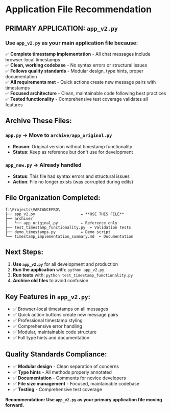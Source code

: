 # Application File Recommendation

## **PRIMARY APPLICATION: `app_v2.py`**

### Use `app_v2.py` as your main application file because:

✅ **Complete timestamp implementation** - All chat messages include browser-local timestamps  
✅ **Clean, working codebase** - No syntax errors or structural issues  
✅ **Follows quality standards** - Modular design, type hints, proper documentation  
✅ **All requirements met** - Quick actions create new message pairs with timestamps  
✅ **Focused architecture** - Clean, maintainable code following best practices  
✅ **Tested functionality** - Comprehensive test coverage validates all features  

## **Archive These Files:**

### `app.py` → Move to `archive/app_original.py`
- **Reason**: Original version without timestamp functionality
- **Status**: Keep as reference but don't use for development

### `app_new.py` → Already handled
- **Status**: This file had syntax errors and structural issues
- **Action**: File no longer exists (was corrupted during edits)

## **File Organization Completed:**

```
f:\Projects\VARIANCEPRO\
├── app_v2.py                    ← **USE THIS FILE**
├── archive/
│   └── app_original.py          ← Reference only
├── test_timestamp_functionality.py  ← Validation tests
├── demo_timestamps.py           ← Demo script
└── timestamp_implementation_summary.md  ← Documentation
```

## **Next Steps:**

1. **Use `app_v2.py`** for all development and production
2. **Run the application** with: `python app_v2.py`
3. **Run tests** with: `python test_timestamp_functionality.py`
4. **Archive old files** to avoid confusion

## **Key Features in `app_v2.py`:**

- ✅ Browser-local timestamps on all messages
- ✅ Quick action buttons create new message pairs
- ✅ Professional timestamp styling
- ✅ Comprehensive error handling
- ✅ Modular, maintainable code structure
- ✅ Full type hints and documentation

## **Quality Standards Compliance:**

- ✅ **Modular design** - Clean separation of concerns
- ✅ **Type hints** - All methods properly annotated
- ✅ **Documentation** - Comments for novice developers
- ✅ **File size management** - Focused, maintainable codebase
- ✅ **Testing** - Comprehensive test coverage

**Recommendation: Use `app_v2.py` as your primary application file moving forward.**
